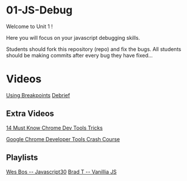 # 01-JS-Debug
Welcome to Unit 1 !

Here you will focus on your javascript debugging skills.

Students should fork this repository (repo) and fix the bugs. All students should be making commits after every bug they have fixed...

# Videos
[Using Breakpoints](https://www.youtube.com/watch?v=0DECGKu8ONc)
[Debrief](https://www.youtube.com/watch?v=yE6n-I4RMkA)

## Extra  Videos
[14 Must Know Chrome Dev Tools Tricks](https://www.youtube.com/watch?v=xkzDaKwinA8)

[Google Chrome Developer Tools Crash Course](https://www.youtube.com/watch?v=x4q86IjJFag)

## Playlists
[Wes Bos -- Javascript30](https://www.youtube.com/watch?v=VuN8qwZoego&list=PLu8EoSxDXHP6CGK4YVJhL_VWetA865GOH)
[Brad T -- Vanillia JS](https://www.youtube.com/watch?v=hdI2bqOjy3c&list=PLillGF-RfqbbnEGy3ROiLWk7JMCuSyQtX)
